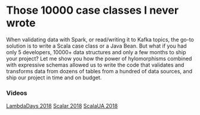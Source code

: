 # Those 10000 case classes I never wrote 

When validating data with Spark, or read/writing it to Kafka topics, the go-to solution is to write a Scala case class or a Java Bean. But what if you had only 5 developers, 10000+ data structures and only a few months to ship your project? Let me show you how the power of hylomorphisms combined with expressive schemas allowed us to write the code that validates and transforms data from dozens of tables from a hundred of data sources, and ship our project in time and on budget. 

### Videos

[LambdaDays 2018](https://www.youtube.com/watch?v=P9dbMclkD7A)
[Scalar 2018](https://www.youtube.com/watch?v=1TUgSaD6cCo)
[ScalaUA 2018](https://www.youtube.com/watch?v=0KCsrDZSmjM)
